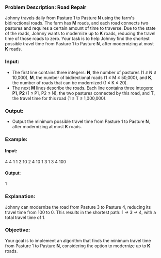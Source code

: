 ### Problem Description: Road Repair

Johnny travels daily from Pasture 1 to Pasture **N** using the farm's bidirectional roads. The farm has **M** roads, and each road connects two pastures and requires a certain amount of time to traverse. Due to the state of the roads, Johnny wants to modernize up to **K** roads, reducing the travel time of those roads to zero. Your task is to help Johnny find the shortest possible travel time from Pasture 1 to Pasture **N**, after modernizing at most **K** roads.

### Input:

* The first line contains three integers: **N**, the number of pastures (1 ≤ N ≤ 10,000), **M**, the number of bidirectional roads (1 ≤ M ≤ 50,000), and **K**, the number of roads that can be modernized (1 ≤ K ≤ 20).
* The next **M** lines describe the roads. Each line contains three integers: **P1**, **P2** (1 ≤ P1, P2 ≤ N), the two pastures connected by this road, and **T**, the travel time for this road (1 ≤ T ≤ 1,000,000).

### Output:

* Output the minimum possible travel time from Pasture 1 to Pasture **N**, after modernizing at most **K** roads.

### Example:

#### Input:

4 4 1
1 2 10
2 4 10
1 3 1
3 4 100

#### Output:

1

### Explanation:

Johnny can modernize the road from Pasture 3 to Pasture 4, reducing its travel time from 100 to 0. This results in the shortest path: 1 → 3 → 4, with a total travel time of 1.

### Objective:

Your goal is to implement an algorithm that finds the minimum travel time from Pasture 1 to Pasture **N**, considering the option to modernize up to **K** roads.
